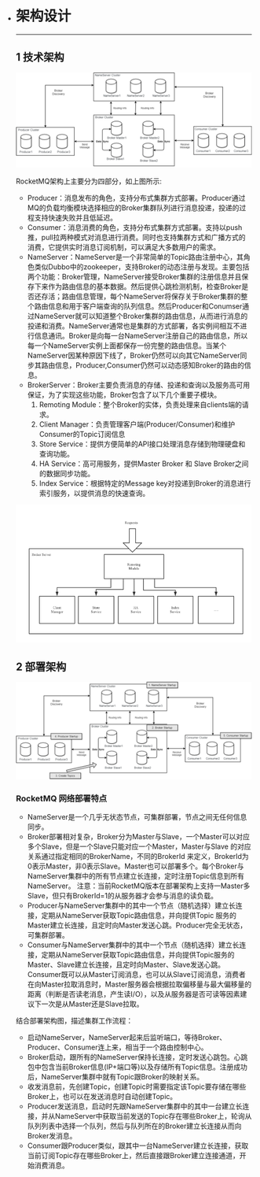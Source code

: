 - # 架构设计

  ------

  ## 1 技术架构

  [![img](架构设计.assets/rocketmq_architecture_1.png)](https://github.com/apache/rocketmq/blob/master/docs/cn/image/rocketmq_architecture_1.png)

  RocketMQ架构上主要分为四部分，如上图所示:

  - Producer：消息发布的角色，支持分布式集群方式部署。Producer通过MQ的负载均衡模块选择相应的Broker集群队列进行消息投递，投递的过程支持快速失败并且低延迟。
  - Consumer：消息消费的角色，支持分布式集群方式部署。支持以push推，pull拉两种模式对消息进行消费。同时也支持集群方式和广播方式的消费，它提供实时消息订阅机制，可以满足大多数用户的需求。
  - NameServer：NameServer是一个非常简单的Topic路由注册中心，其角色类似Dubbo中的zookeeper，支持Broker的动态注册与发现。主要包括两个功能：Broker管理，NameServer接受Broker集群的注册信息并且保存下来作为路由信息的基本数据。然后提供心跳检测机制，检查Broker是否还存活；路由信息管理，每个NameServer将保存关于Broker集群的整个路由信息和用于客户端查询的队列信息。然后Producer和Conumser通过NameServer就可以知道整个Broker集群的路由信息，从而进行消息的投递和消费。NameServer通常也是集群的方式部署，各实例间相互不进行信息通讯。Broker是向每一台NameServer注册自己的路由信息，所以每一个NameServer实例上面都保存一份完整的路由信息。当某个NameServer因某种原因下线了，Broker仍然可以向其它NameServer同步其路由信息，Producer,Consumer仍然可以动态感知Broker的路由的信息。
  - BrokerServer：Broker主要负责消息的存储、投递和查询以及服务高可用保证，为了实现这些功能，Broker包含了以下几个重要子模块。
    1. Remoting Module：整个Broker的实体，负责处理来自clients端的请求。
    2. Client Manager：负责管理客户端(Producer/Consumer)和维护Consumer的Topic订阅信息
    3. Store Service：提供方便简单的API接口处理消息存储到物理硬盘和查询功能。
    4. HA Service：高可用服务，提供Master Broker 和 Slave Broker之间的数据同步功能。
    5. Index Service：根据特定的Message key对投递到Broker的消息进行索引服务，以提供消息的快速查询。

  [![img](架构设计.assets/rocketmq_architecture_2.png)](https://github.com/apache/rocketmq/blob/master/docs/cn/image/rocketmq_architecture_2.png)

  ## 2 部署架构

  [![img](架构设计.assets/rocketmq_architecture_3.png)](https://github.com/apache/rocketmq/blob/master/docs/cn/image/rocketmq_architecture_3.png)

  ### RocketMQ 网络部署特点

  - NameServer是一个几乎无状态节点，可集群部署，节点之间无任何信息同步。
  - Broker部署相对复杂，Broker分为Master与Slave，一个Master可以对应多个Slave，但是一个Slave只能对应一个Master，Master与Slave 的对应关系通过指定相同的BrokerName，不同的BrokerId 来定义，BrokerId为0表示Master，非0表示Slave。Master也可以部署多个。每个Broker与NameServer集群中的所有节点建立长连接，定时注册Topic信息到所有NameServer。 注意：当前RocketMQ版本在部署架构上支持一Master多Slave，但只有BrokerId=1的从服务器才会参与消息的读负载。
  - Producer与NameServer集群中的其中一个节点（随机选择）建立长连接，定期从NameServer获取Topic路由信息，并向提供Topic 服务的Master建立长连接，且定时向Master发送心跳。Producer完全无状态，可集群部署。
  - Consumer与NameServer集群中的其中一个节点（随机选择）建立长连接，定期从NameServer获取Topic路由信息，并向提供Topic服务的Master、Slave建立长连接，且定时向Master、Slave发送心跳。Consumer既可以从Master订阅消息，也可以从Slave订阅消息，消费者在向Master拉取消息时，Master服务器会根据拉取偏移量与最大偏移量的距离（判断是否读老消息，产生读I/O），以及从服务器是否可读等因素建议下一次是从Master还是Slave拉取。

  结合部署架构图，描述集群工作流程：

  - 启动NameServer，NameServer起来后监听端口，等待Broker、Producer、Consumer连上来，相当于一个路由控制中心。
  - Broker启动，跟所有的NameServer保持长连接，定时发送心跳包。心跳包中包含当前Broker信息(IP+端口等)以及存储所有Topic信息。注册成功后，NameServer集群中就有Topic跟Broker的映射关系。
  - 收发消息前，先创建Topic，创建Topic时需要指定该Topic要存储在哪些Broker上，也可以在发送消息时自动创建Topic。
  - Producer发送消息，启动时先跟NameServer集群中的其中一台建立长连接，并从NameServer中获取当前发送的Topic存在哪些Broker上，轮询从队列列表中选择一个队列，然后与队列所在的Broker建立长连接从而向Broker发消息。
  - Consumer跟Producer类似，跟其中一台NameServer建立长连接，获取当前订阅Topic存在哪些Broker上，然后直接跟Broker建立连接通道，开始消费消息。